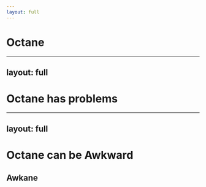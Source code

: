 ```yaml
---
layout: full
---
```


# Octane

<!-- 
Back in Late 2019, Ember Octane was released.

It was a great time to prove to the community that *that community* could come together and lift up all our old projects in to the future with modern syntax, more modern tooling, and more importantly give us hope.

And then Covid happened shortly after...

Outside of working on the framework, 
we, as employees of various companies pressed on best we could.
-->

---
layout: full
---

# Octane has problems

<!-- 
While we were all exploing Octane, getting used to it, 
or coming up with a 2 (or more) year plan to finally catch up on maintenance,
we found that Octane did not solve everything we needed it to.

It was a breath of fresh air in many regards, 
but left us frustrated in many others.

-->

---
layout: full
---

# Octane can be Awkward

<h2 v-click>Awkane</h2>


<!--
Pre-octane, we had many many years to develop solutions to various problems 
in "the old way" -- the old way, provide confusing and counter-productive for onboarding new folks,
so I'm very glad its gone. But we were left to find solutions to our problems ourselves.

This is, in part, where Polaris comes in, aggregating all our investigation, research, and exploration 
over the past several years, and providing a cohesive story around all the new concepts.

I don't tihnk it would have been a good idea to delay Octane until we had figured out how to solve all the other 
aspects of programming Web Apps in the new programming paradigm, especially given that Covid happened shortly after 
the release of Octane and development slowed down quite a bit.

 -->